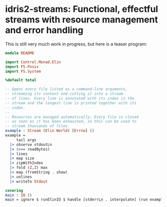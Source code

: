 # idris2-streams: Functional, effectful streams with resource management and error handling

This is still very much work in progress, but here is a teaser
program:

```idris
module README

import Control.Monad.Elin
import FS.Posix
import FS.System

%default total

-- Opens every file listed as a command-line arguments,
-- streaming its content and cutting it into a stream
-- of lines. Every line is annotated with its index in the
-- stream and the longest line is printed together with its
-- index.
--
-- Resources are managed automatically: Every file is closed
-- as soon as it has been exhausted, so this can be used to
-- stream thousands of files.
example : Stream (Elin World) [Errno] ()
example =
     tail args
  |> observe stdoutLn
  |> (>>= readBytes)
  |> lines
  |> map size
  |> zipWithIndex
  |> fold (Z,Z) max
  |> map (fromString . show)
  |> unlines
  |> writeTo Stdout

covering
main : IO ()
main = ignore $ runElinIO $ handle [stderrLn . interpolate] (run example)
```
<!-- vi: filetype=idris2:syntax=markdown
-->
